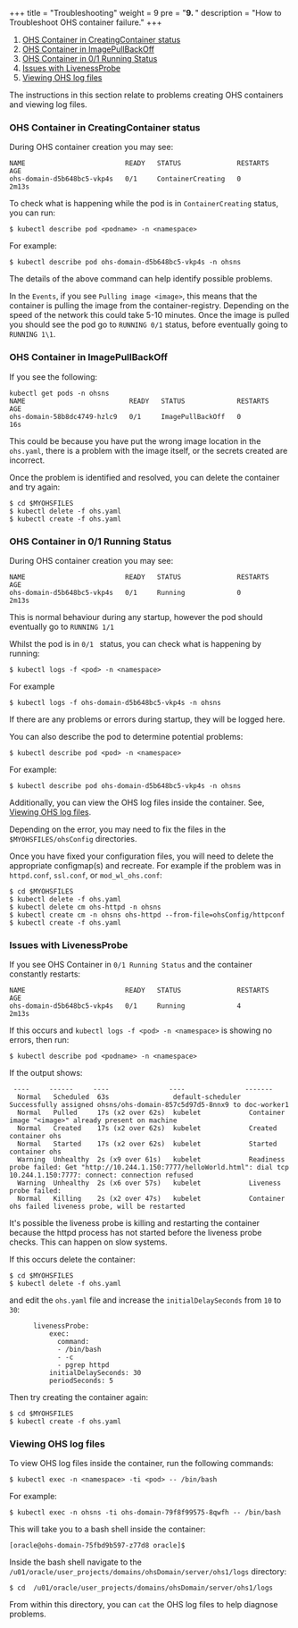 +++
title = "Troubleshooting"
weight = 9
pre = "<b>9. </b>"
description = "How to Troubleshoot OHS container failure."
+++

1. [OHS Container in CreatingContainer status](#ohs-container-in-creating-container-status)
1. [OHS Container in ImagePullBackOff](#ohs-container-in-imagepullbackoff)
1. [OHS Container in 0/1 Running Status](#ohs-container-in-01-running-status)
1. [Issues with LivenessProbe](#issues-with-livenessprobe)
1. [Viewing OHS log files](#viewing-ohs-log-files)

The instructions in this section relate to problems creating OHS containers and viewing log files.

### OHS Container in CreatingContainer status

	
During OHS container creation you may see:
	
```
NAME                         READY   STATUS              RESTARTS   AGE
ohs-domain-d5b648bc5-vkp4s   0/1     ContainerCreating   0          2m13s
```
	
To check what is happening while the pod is in `ContainerCreating` status, you can run:

```
$ kubectl describe pod <podname> -n <namespace>
```
	
For example:
	
```
$ kubectl describe pod ohs-domain-d5b648bc5-vkp4s -n ohsns
```

The details of the above command can help identify possible problems. 

In the `Events`, if you see `Pulling image <image>`, this means that the container is pulling the image from the container-registry. Depending on the speed of the network this could take 5-10 minutes. Once the image is pulled you should see the pod go to `RUNNING 0/1` status, before eventually going to `RUNNING 1\1`.


### OHS Container in ImagePullBackOff

If you see the following:

```
kubectl get pods -n ohsns
NAME                          READY   STATUS             RESTARTS   AGE
ohs-domain-58b8dc4749-hzlc9   0/1     ImagePullBackOff   0          16s
```

This could be because you have put the wrong image location in the `ohs.yaml`, there is a problem with the image itself, or the secrets created are incorrect.

Once the problem is identified and resolved, you can delete the container and try again:

```
$ cd $MYOHSFILES
$ kubectl delete -f ohs.yaml
$ kubectl create -f ohs.yaml
```



### OHS Container in 0/1 Running Status

During OHS container creation you may see:

```
NAME                         READY   STATUS              RESTARTS   AGE
ohs-domain-d5b648bc5-vkp4s   0/1     Running             0          2m13s
```

This is normal behaviour during any startup, however the pod should eventually go to `RUNNING 1/1`

Whilst the pod is in `0/1 ` status, you can check what is happening by running:


```
$ kubectl logs -f <pod> -n <namespace>
```

For example

```
$ kubectl logs -f ohs-domain-d5b648bc5-vkp4s -n ohsns
```

If there are any problems or errors during startup, they will be logged here. 

You can also describe the pod to determine potential problems:

```
$ kubectl describe pod <pod> -n <namespace>
```

For example:

```
$ kubectl describe pod ohs-domain-d5b648bc5-vkp4s -n ohsns
```

Additionally, you can view the OHS log files inside the container. See, [Viewing OHS log files](#viewing-ohs-log-files).

Depending on the error, you may need to fix the files in the `$MYOHSFILES/ohsConfig` directories.

Once you have fixed your configuration files, you will need to delete the appropriate configmap(s) and recreate. For example if the problem was in `httpd.conf`, `ssl.conf`, or `mod_wl_ohs.conf`:

```
$ cd $MYOHSFILES
$ kubectl delete -f ohs.yaml
$ kubectl delete cm ohs-httpd -n ohsns
$ kubectl create cm -n ohsns ohs-httpd --from-file=ohsConfig/httpconf
$ kubectl create -f ohs.yaml
```


### Issues with LivenessProbe

If you see OHS Container in `0/1 Running Status` and the container constantly restarts:

```
NAME                         READY   STATUS              RESTARTS   AGE
ohs-domain-d5b648bc5-vkp4s   0/1     Running             4          2m13s
```

If this occurs and `kubectl logs -f <pod> -n <namespace>` is showing no errors, then run:

```
$ kubectl describe pod <podname> -n <namespace>
```

If the output shows:

```
 ----     ------     ----               ----               -------
  Normal   Scheduled  63s                default-scheduler  Successfully assigned ohsns/ohs-domain-857c5d97d5-8nnx9 to doc-worker1
  Normal   Pulled     17s (x2 over 62s)  kubelet            Container image "<image>" already present on machine
  Normal   Created    17s (x2 over 62s)  kubelet            Created container ohs
  Normal   Started    17s (x2 over 62s)  kubelet            Started container ohs
  Warning  Unhealthy  2s (x9 over 61s)   kubelet            Readiness probe failed: Get "http://10.244.1.150:7777/helloWorld.html": dial tcp 10.244.1.150:7777: connect: connection refused
  Warning  Unhealthy  2s (x6 over 57s)   kubelet            Liveness probe failed:
  Normal   Killing    2s (x2 over 47s)   kubelet            Container ohs failed liveness probe, will be restarted
```


It's possible the liveness probe is killing and restarting the container because the httpd process has not started before the liveness probe checks. This can happen on slow systems.

If this occurs delete the container:

```
$ cd $MYOHSFILES
$ kubectl delete -f ohs.yaml
```

and edit the `ohs.yaml` file and increase the `initialDelaySeconds` from `10` to `30`:

```
      livenessProbe:
          exec:
            command:
            - /bin/bash
            - -c
            - pgrep httpd
          initialDelaySeconds: 30
          periodSeconds: 5

```

Then try creating the container again:

```
$ cd $MYOHSFILES
$ kubectl create -f ohs.yaml
```

### Viewing OHS log files

To view OHS log files inside the container, run the following commands:



```
$ kubectl exec -n <namespace> -ti <pod> -- /bin/bash
```
	
For example:
	
```
$ kubectl exec -n ohsns -ti ohs-domain-79f8f99575-8qwfh -- /bin/bash
```
	
This will take you to a bash shell inside the container:
	
```
[oracle@ohs-domain-75fbd9b597-z77d8 oracle]$
```

Inside the bash shell navigate to the `/u01/oracle/user_projects/domains/ohsDomain/server/ohs1/logs` directory:

```
$ cd  /u01/oracle/user_projects/domains/ohsDomain/server/ohs1/logs
```	
	
From within this directory, you can `cat` the OHS log files to help diagnose problems.
